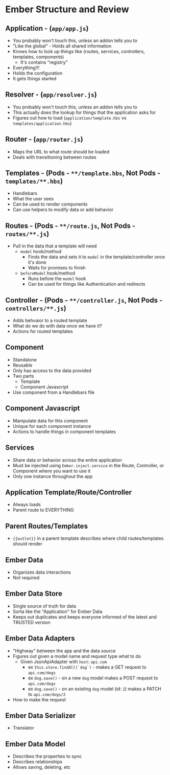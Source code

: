 # Ember Structure and Review

## Application - (`app/app.js`)

* You probably won't touch this, unless an addon tells you to
* "Like the global" - Holds all shared information
* Knows how to look up things like (routes, services, controllers, templates, components)
  - It's contains "registry"
* Everything!!!
* Holds the configuration
* It gets things started

## Resolver - (`app/resolver.js`)

* You probably won't touch this, unless an addon tells you to
* This actually does the lookup for things that the application asks for
* Figures out how to load (`application/template.hbs` vs `templates/application.hbs`)

## Router - (`app/router.js`)

* Maps the URL to what route should be loaded
* Deals with transitioning between routes

## Templates - (Pods - `**/template.hbs`, Not Pods - `templates/**.hbs`)

* Handlebars
* What the user sees
* Can be used to render components
* Can use helpers to modify data or add behavior

## Routes - (Pods - `**/route.js`, Not Pods - `routes/**.js`)

* Pull in the data that a template will need
  - `model` hook/method
    * Finds the data and sets it to `model` in the template/controller once it's done
    * Waits for promises to finish
  - `beforeModel` hook/method
    * Runs before the `model` hook
    * Can be used for things like Authentication and redirects

## Controller - (Pods - `**/controller.js`, Not Pods - `controllers/**.js`)

* Adds behvaior to a routed template
* What do we do with data once we have it?
* Actions for routed templates

## Component

* Standalone
* Reusable
* Only has access to the data provided
* Two parts
  - Template
  - Component Javascript
* Use component from a Handlebars file

## Component Javascript

* Manipulate data for this component
* Unique for each component instance
* Actions to handle things in component templates

## Services

* Share data or behavior across the entire application
* Must be injected using `Ember.inject.service` in the Route, Controller, or Component where you want to use it
* Only one instance throughout the app

## Application Template/Route/Controller

* Always loads
* Parent route to EVERYTHING

## Parent Routes/Templates

* `{{outlet}}` in a parent template describes where child routes/templates should render

## Ember Data

* Organizes data interactions
* Not required

## Ember Data Store

* Single source of truth for data
* Sorta like the "Application" for Ember Data
* Keeps out duplicates and keeps everyone informed of the latest and TRUSTED version

## Ember Data Adapters

* "Highway" between the app and the data source
* Figures out given a model name and request type what to do
  - Given JsonApiAdapter with `host`: `api.com`
    * ex ``this.store.findAll(`dog`)`` - makes a GET request to `api.com/dogs`
    * ex ``dog.save()`` - on a new `dog` model makes a POST request to `api.com/dogs`
    * ex ``dog.save()`` - on an existing `dog` model (id: `2`) makes a PATCH to `api.com/dogs/2`
* How to make the request

## Ember Data Serializer

* Translator

## Ember Data Model

* Describes the properties to sync
* Describes relationships
* Allows saving, deleting, etc
